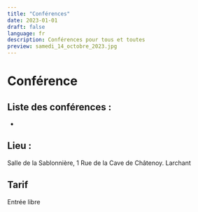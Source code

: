 ```yaml
---
title: "Conférences"
date: 2023-01-01
draft: false
language: fr
description: Conférences pour tous et toutes
preview: samedi_14_octobre_2023.jpg
---
```


# Conférence 

## Liste des conférences :
- 

## Lieu : 
Salle de la Sablonnière, 1 Rue de la Cave de Châtenoy. Larchant



## Tarif
Entrée libre

